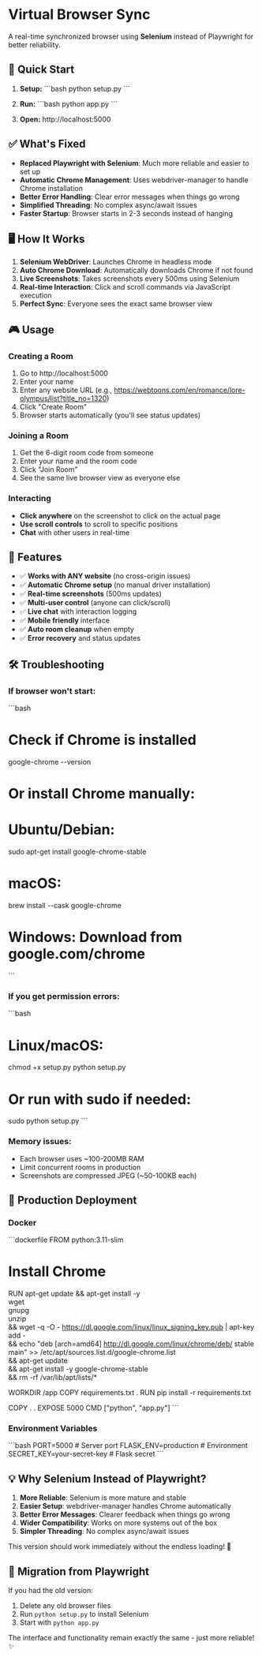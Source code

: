 # Virtual Browser Sync

A real-time synchronized browser using **Selenium** instead of Playwright for better reliability.

## 🚀 Quick Start

1. **Setup:**
   \`\`\`bash
   python setup.py
   \`\`\`

2. **Run:**
   \`\`\`bash
   python app.py
   \`\`\`

3. **Open:** http://localhost:5000

## ✅ What's Fixed

- **Replaced Playwright with Selenium**: Much more reliable and easier to set up
- **Automatic Chrome Management**: Uses webdriver-manager to handle Chrome installation
- **Better Error Handling**: Clear error messages when things go wrong
- **Simplified Threading**: No complex async/await issues
- **Faster Startup**: Browser starts in 2-3 seconds instead of hanging

## 🖥️ How It Works

1. **Selenium WebDriver**: Launches Chrome in headless mode
2. **Auto Chrome Download**: Automatically downloads Chrome if not found
3. **Live Screenshots**: Takes screenshots every 500ms using Selenium
4. **Real-time Interaction**: Click and scroll commands via JavaScript execution
5. **Perfect Sync**: Everyone sees the exact same browser view

## 🎮 Usage

### Creating a Room
1. Go to http://localhost:5000
2. Enter your name
3. Enter any website URL (e.g., https://webtoons.com/en/romance/lore-olympus/list?title_no=1320)
4. Click "Create Room"
5. Browser starts automatically (you'll see status updates)

### Joining a Room
1. Get the 6-digit room code from someone
2. Enter your name and the room code
3. Click "Join Room"
4. See the same live browser view as everyone else

### Interacting
- **Click anywhere** on the screenshot to click on the actual page
- **Use scroll controls** to scroll to specific positions
- **Chat** with other users in real-time

## 🔧 Features

- ✅ **Works with ANY website** (no cross-origin issues)
- ✅ **Automatic Chrome setup** (no manual driver installation)
- ✅ **Real-time screenshots** (500ms updates)
- ✅ **Multi-user control** (anyone can click/scroll)
- ✅ **Live chat** with interaction logging
- ✅ **Mobile friendly** interface
- ✅ **Auto room cleanup** when empty
- ✅ **Error recovery** and status updates

## 🛠️ Troubleshooting

### If browser won't start:
\`\`\`bash
# Check if Chrome is installed
google-chrome --version

# Or install Chrome manually:
# Ubuntu/Debian:
sudo apt-get install google-chrome-stable

# macOS:
brew install --cask google-chrome

# Windows: Download from google.com/chrome
\`\`\`

### If you get permission errors:
\`\`\`bash
# Linux/macOS:
chmod +x setup.py
python setup.py

# Or run with sudo if needed:
sudo python setup.py
\`\`\`

### Memory issues:
- Each browser uses ~100-200MB RAM
- Limit concurrent rooms in production
- Screenshots are compressed JPEG (~50-100KB each)

## 🚀 Production Deployment

### Docker
\`\`\`dockerfile
FROM python:3.11-slim

# Install Chrome
RUN apt-get update && apt-get install -y \
    wget \
    gnupg \
    unzip \
    && wget -q -O - https://dl.google.com/linux/linux_signing_key.pub | apt-key add - \
    && echo "deb [arch=amd64] http://dl.google.com/linux/chrome/deb/ stable main" >> /etc/apt/sources.list.d/google-chrome.list \
    && apt-get update \
    && apt-get install -y google-chrome-stable \
    && rm -rf /var/lib/apt/lists/*

WORKDIR /app
COPY requirements.txt .
RUN pip install -r requirements.txt

COPY . .
EXPOSE 5000
CMD ["python", "app.py"]
\`\`\`

### Environment Variables
\`\`\`bash
PORT=5000                    # Server port
FLASK_ENV=production        # Environment
SECRET_KEY=your-secret-key  # Flask secret
\`\`\`

## 💡 Why Selenium Instead of Playwright?

1. **More Reliable**: Selenium is more mature and stable
2. **Easier Setup**: webdriver-manager handles Chrome automatically
3. **Better Error Messages**: Clearer feedback when things go wrong
4. **Wider Compatibility**: Works on more systems out of the box
5. **Simpler Threading**: No complex async/await issues

This version should work immediately without the endless loading! 🎯

## 🔄 Migration from Playwright

If you had the old version:
1. Delete any old browser files
2. Run `python setup.py` to install Selenium
3. Start with `python app.py`

The interface and functionality remain exactly the same - just more reliable! ✨
